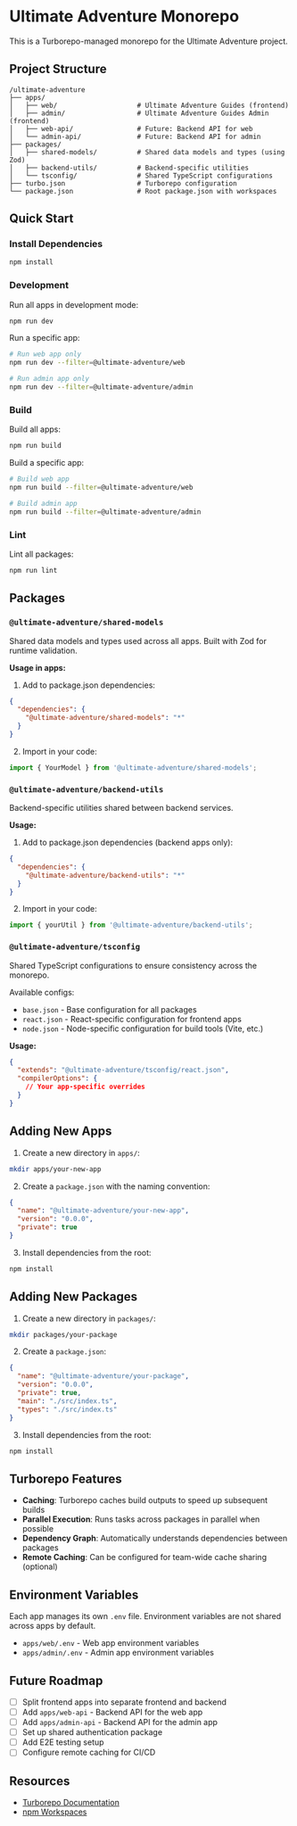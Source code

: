 # Ultimate Adventure Monorepo

This is a Turborepo-managed monorepo for the Ultimate Adventure project.

## Project Structure

```
/ultimate-adventure
├── apps/
│   ├── web/                    # Ultimate Adventure Guides (frontend)
│   ├── admin/                  # Ultimate Adventure Guides Admin (frontend)
│   ├── web-api/                # Future: Backend API for web
│   └── admin-api/              # Future: Backend API for admin
├── packages/
│   ├── shared-models/          # Shared data models and types (using Zod)
│   ├── backend-utils/          # Backend-specific utilities
│   └── tsconfig/               # Shared TypeScript configurations
├── turbo.json                  # Turborepo configuration
└── package.json                # Root package.json with workspaces
```

## Quick Start

### Install Dependencies

```bash
npm install
```

### Development

Run all apps in development mode:

```bash
npm run dev
```

Run a specific app:

```bash
# Run web app only
npm run dev --filter=@ultimate-adventure/web

# Run admin app only
npm run dev --filter=@ultimate-adventure/admin
```

### Build

Build all apps:

```bash
npm run build
```

Build a specific app:

```bash
# Build web app
npm run build --filter=@ultimate-adventure/web

# Build admin app
npm run build --filter=@ultimate-adventure/admin
```

### Lint

Lint all packages:

```bash
npm run lint
```

## Packages

### `@ultimate-adventure/shared-models`

Shared data models and types used across all apps. Built with Zod for runtime validation.

**Usage in apps:**

1. Add to package.json dependencies:
```json
{
  "dependencies": {
    "@ultimate-adventure/shared-models": "*"
  }
}
```

2. Import in your code:
```typescript
import { YourModel } from '@ultimate-adventure/shared-models';
```

### `@ultimate-adventure/backend-utils`

Backend-specific utilities shared between backend services.

**Usage:**

1. Add to package.json dependencies (backend apps only):
```json
{
  "dependencies": {
    "@ultimate-adventure/backend-utils": "*"
  }
}
```

2. Import in your code:
```typescript
import { yourUtil } from '@ultimate-adventure/backend-utils';
```

### `@ultimate-adventure/tsconfig`

Shared TypeScript configurations to ensure consistency across the monorepo.

Available configs:
- `base.json` - Base configuration for all packages
- `react.json` - React-specific configuration for frontend apps
- `node.json` - Node-specific configuration for build tools (Vite, etc.)

**Usage:**

```json
{
  "extends": "@ultimate-adventure/tsconfig/react.json",
  "compilerOptions": {
    // Your app-specific overrides
  }
}
```

## Adding New Apps

1. Create a new directory in `apps/`:
```bash
mkdir apps/your-new-app
```

2. Create a `package.json` with the naming convention:
```json
{
  "name": "@ultimate-adventure/your-new-app",
  "version": "0.0.0",
  "private": true
}
```

3. Install dependencies from the root:
```bash
npm install
```

## Adding New Packages

1. Create a new directory in `packages/`:
```bash
mkdir packages/your-package
```

2. Create a `package.json`:
```json
{
  "name": "@ultimate-adventure/your-package",
  "version": "0.0.0",
  "private": true,
  "main": "./src/index.ts",
  "types": "./src/index.ts"
}
```

3. Install dependencies from the root:
```bash
npm install
```

## Turborepo Features

- **Caching**: Turborepo caches build outputs to speed up subsequent builds
- **Parallel Execution**: Runs tasks across packages in parallel when possible
- **Dependency Graph**: Automatically understands dependencies between packages
- **Remote Caching**: Can be configured for team-wide cache sharing (optional)

## Environment Variables

Each app manages its own `.env` file. Environment variables are not shared across apps by default.

- `apps/web/.env` - Web app environment variables
- `apps/admin/.env` - Admin app environment variables

## Future Roadmap

- [ ] Split frontend apps into separate frontend and backend
- [ ] Add `apps/web-api` - Backend API for the web app
- [ ] Add `apps/admin-api` - Backend API for the admin app
- [ ] Set up shared authentication package
- [ ] Add E2E testing setup
- [ ] Configure remote caching for CI/CD

## Resources

- [Turborepo Documentation](https://turbo.build/repo/docs)
- [npm Workspaces](https://docs.npmjs.com/cli/v7/using-npm/workspaces)
